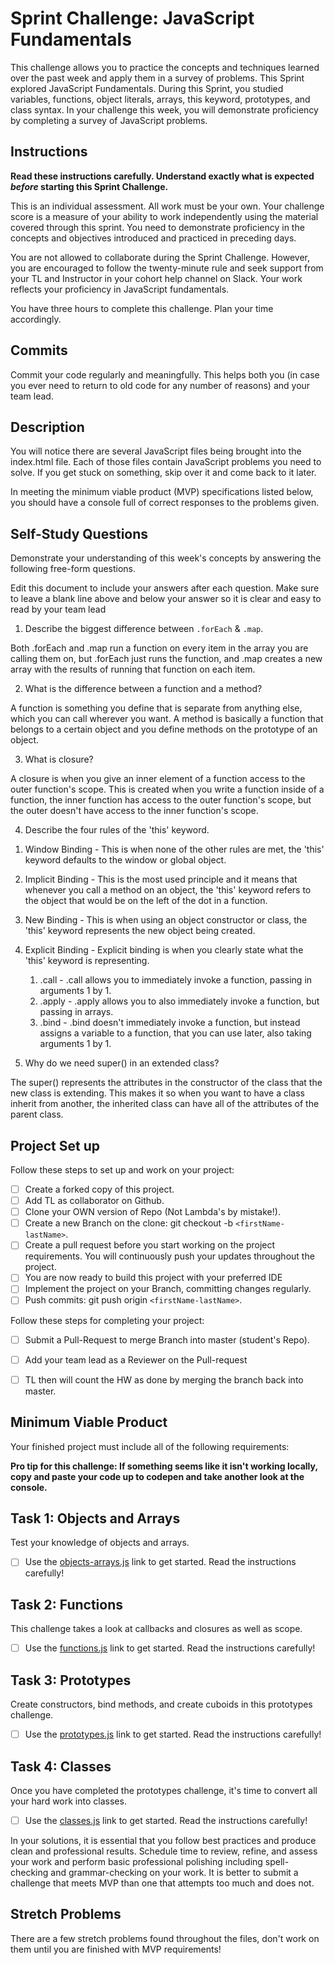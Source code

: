 # Sprint Challenge: JavaScript Fundamentals

This challenge allows you to practice the concepts and techniques learned over the past week and apply them in a survey of problems. This Sprint explored JavaScript Fundamentals. During this Sprint, you studied variables, functions, object literals, arrays, this keyword, prototypes, and class syntax. In your challenge this week, you will demonstrate proficiency by completing a survey of JavaScript problems.

## Instructions

**Read these instructions carefully. Understand exactly what is expected _before_ starting this Sprint Challenge.**

This is an individual assessment. All work must be your own. Your challenge score is a measure of your ability to work independently using the material covered through this sprint. You need to demonstrate proficiency in the concepts and objectives introduced and practiced in preceding days.

You are not allowed to collaborate during the Sprint Challenge. However, you are encouraged to follow the twenty-minute rule and seek support from your TL and Instructor in your cohort help channel on Slack. Your work reflects your proficiency in JavaScript fundamentals.

You have three hours to complete this challenge. Plan your time accordingly.

## Commits

Commit your code regularly and meaningfully. This helps both you (in case you ever need to return to old code for any number of reasons) and your team lead.

## Description

You will notice there are several JavaScript files being brought into the index.html file.  Each of those files contain JavaScript problems you need to solve.  If you get stuck on something, skip over it and come back to it later.

In meeting the minimum viable product (MVP) specifications listed below, you should have a console full of correct responses to the problems given.

## Self-Study Questions

Demonstrate your understanding of this week's concepts by answering the following free-form questions.

Edit this document to include your answers after each question. Make sure to leave a blank line above and below your answer so it is clear and easy to read by your team lead

1. Describe the biggest difference between `.forEach` & `.map`.

Both .forEach and .map run a function on every item in the array you are calling them on, but .forEach just runs the function, and .map creates a new array with the results of running that function on each item.

2. What is the difference between a function and a method?


A function is something you define that is separate from anything else, which you can call wherever you want.
A method is basically a function that belongs to a certain object and you define methods on the prototype of an object.


3. What is closure?


A closure is when you give an inner element of a function access to the outer function's scope. This is created when you write a function inside of a function, the inner function has access to the outer function's scope, but the outer doesn't have access to the inner function's scope.


4. Describe the four rules of the 'this' keyword.


1) Window Binding - This is when none of the other rules are met, the 'this' keyword defaults to the window or global object.

2) Implicit Binding - This is the most used principle and it means that whenever you call a method on an object, the 'this' keyword refers to the object that would be on the left of the dot in a function.

3) New Binding - This is when using an object constructor or class, the 'this' keyword represents the new object being created.

4) Explicit Binding - Explicit binding is when you clearly state what the 'this' keyword is representing.
	1) .call - .call allows you to immediately invoke a function, passing in arguments 1 by 1.
	2) .apply - .apply allows you to also immediately invoke a function, but passing in arrays.
	3) .bind - .bind doesn't immediately invoke a function, but instead assigns a variable to a function, that you can use later, also taking arguments 1 by 1.


5. Why do we need super() in an extended class?


The super() represents the attributes in the constructor of the class that the new class is extending. This makes it so when you want to have a class inherit from another, the inherited class can have all of the attributes of the parent class.


## Project Set up

Follow these steps to set up and work on your project:

- [ ] Create a forked copy of this project.
- [ ] Add TL as collaborator on Github.
- [ ] Clone your OWN version of Repo (Not Lambda's by mistake!).
- [ ] Create a new Branch on the clone: git checkout -b `<firstName-lastName>`.
- [ ] Create a pull request before you start working on the project requirements.  You will continuously push your updates throughout the project.
- [ ] You are now ready to build this project with your preferred IDE
- [ ] Implement the project on your Branch, committing changes regularly.
- [ ] Push commits: git push origin `<firstName-lastName>`.

Follow these steps for completing your project:

- [ ] Submit a Pull-Request to merge <firstName-lastName> Branch into master (student's  Repo).
- [ ] Add your team lead as a Reviewer on the Pull-request
- [ ] TL then will count the HW as done by  merging the branch back into master.


## Minimum Viable Product

Your finished project must include all of the following requirements:

**Pro tip for this challenge: If something seems like it isn't working locally, copy and paste your code up to codepen and take another look at the console.**

## Task 1: Objects and Arrays
Test your knowledge of objects and arrays.
* [ ] Use the [objects-arrays.js](challenges/objects-arrays.js) link to get started.  Read the instructions carefully!

## Task 2: Functions
This challenge takes a look at callbacks and closures as well as scope.
* [ ] Use the [functions.js](challenges/functions.js) link to get started. Read the instructions carefully!

## Task 3: Prototypes
Create constructors, bind methods, and create cuboids in this prototypes challenge.
* [ ] Use the [prototypes.js](challenges/prototypes.js) link to get started. Read the instructions carefully!

## Task 4: Classes
Once you have completed the prototypes challenge, it's time to convert all your hard work into classes.
* [ ] Use the [classes.js](challenges/classes.js) link to get started. Read the instructions carefully!

In your solutions, it is essential that you follow best practices and produce clean and professional results. Schedule time to review, refine, and assess your work and perform basic professional polishing including spell-checking and grammar-checking on your work. It is better to submit a challenge that meets MVP than one that attempts too much and does not.

## Stretch Problems

There are a few stretch problems found throughout the files, don't work on them until you are finished with MVP requirements!
